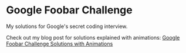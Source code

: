 # Google Foobar Challenge
My solutions for Google's secret coding interview.  

Check out my blog post for solutions explained with animations: [Google Foobar Challenge Solutions with Animations](https://www.cagrigokpunar.com/blog/google-foobar-challenge-solutions-with-animations/)